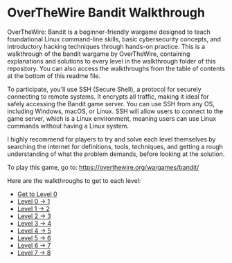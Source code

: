 # OverTheWire Bandit Walkthrough
OverTheWire: Bandit is a beginner-friendly wargame designed to teach foundational Linux command-line skills, basic cybersecurity concepts, and introductory hacking techniques through hands-on practice.
This is a walkthrough of the bandit wargame by OverTheWire, containing explanations and solutions to every level in the walkthrough folder of this repository. You can also access the walkthroughs from the table of contents at the bottom of this readme file.

To participate, you'll use SSH (Secure Shell), a protocol for securely connecting to remote systems. It encrypts all traffic, making it ideal for safely accessing the Bandit game server. You can use SSH from any OS, including Windows, macOS, or Linux.
SSH will allow users to connect to the game server, which is a Linux environment, meaning users can use Linux commands without having a Linux system.

I highly recommend for players to try and solve each level themselves by searching the internet for definitions, tools, techniques, and getting a rough understanding of what the problem demands, before looking at the solution.

To play this game, go to: https://overthewire.org/wargames/bandit/

Here are the walkthroughs to get to each level:
- [Get to Level 0](/walkthrough/level00.md)
- [Level 0 -> 1](/walkthrough/level01.md)
- [Level 1 -> 2](/walkthrough/level02.md)
- [Level 2 -> 3](/walkthrough/level03.md)
- [Level 3 -> 4](/walkthrough/level04.md)
- [Level 4 -> 5](/walkthrough/level05.md)
- [Level 5 -> 6](/walkthrough/level06.md)
- [Level 6 -> 7](/walkthrough/level07.md)
- [Level 7 -> 8](/walkthrough/level08.md)